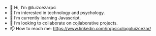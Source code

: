 - 👋 Hi, I’m @luizcezarpsi
- 👀 I’m interested in technology and psychology.
- 🌱 I’m currently learning Javascript.
- 💞️ I’m looking to collaborate on cojlaborative projects.
- 📫 How to reach me: https://www.linkedin.com/in/psicologoluizcezar/

<!---
luizcezarpsi/luizcezarpsi is a ✨ special ✨ repository because its `README.md` (this file) appears on your GitHub profile.
You can click the Preview link to take a look at your changes.
--->

